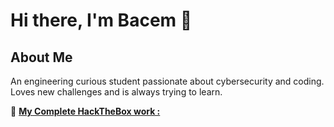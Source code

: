 <!--
**BACEMFF11/BACEMFF11** is a ✨ _special_ ✨ repository because its `README.md` (this file) appears on your GitHub profile.

Here are some ideas to get you started:

- 🔭 I’m currently working on ...
- 🌱 I’m currently learning ...
- 👯 I’m looking to collaborate on ...
- 🤔 I’m looking for help with ...
- 💬 Ask me about ...
- 📫 How to reach me: ...
- 😄 Pronouns: ...
- ⚡ Fun fact: ...
-->
# Hi there, I'm Bacem 👋

## About Me
An engineering curious student passionate about cybersecurity and coding. Loves new challenges and is always trying to learn.

📄 [**My Complete HackTheBox work :**](./HTB%20Academy%20Student%20Transcript.pdf)
